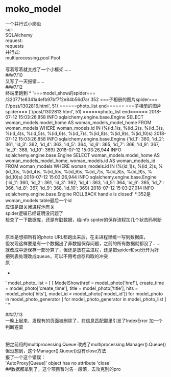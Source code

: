 # moko_model
一个并行式小爬虫\
sql:\
    SQLAlchemy\
request:\
    requests\
并行式:\
    multiprocessing.pool Pool\
\
写着写着就变成了一个小框架......\
###7/10\
又写了一天报错......
\
###7/12\
终端里跑到
*
	'===model_show的spider===
	/320771e8341a4efb97bf7f2e84b56d7a/ 352
	===子相册的图片spider===
	('/post/1302816.html', 51)
	======photo_list end======
	===子相册的图片spider===
	('/post/1302813.html', 51)
	======photo_list end======
	2018-07-12 15:03:26,858 INFO sqlalchemy.engine.base.Engine 
	    SELECT woman_models.model_home AS woman_models_model_home FROM woman_models
	    WHERE woman_models.id IN (%(id_1)s, %(id_2)s, %(id_3)s, %(id_4)s, %(id_5)s, %(id_6)s, %(id_7)s, %(id_8)s, 
	        %(id_9)s, %(id_10)s)
	2018-07-12 15:03:26,858 INFO sqlalchemy.engine.base.Engine 
	    {'id_1': 360, 'id_2': 361, 'id_3': 362, 'id_4': 363, 'id_5': 364, 'id_6': 365, 'id_7': 366, 'id_8': 367, 
	        'id_9': 368, 'id_10': 369}
	2018-07-12 15:03:26,944 INFO sqlalchemy.engine.base.Engine 
	    SELECT woman_models.model_home AS woman_models_model_home, woman_models.id AS woman_models_id
	    FROM woman_models
	    WHERE woman_models.id IN (%(id_1)s, %(id_2)s, %(id_3)s, %(id_4)s, %(id_5)s, %(id_6)s, %(id_7)s, %(id_8)s, 
	        %(id_9)s, %(id_10)s)
	2018-07-12 15:03:26,944 INFO sqlalchemy.engine.base.Engine 
	    {'id_1': 360, 'id_2': 361, 'id_3': 362, 'id_4': 363, 'id_5': 364, 'id_6': 365, 'id_7': 366, 'id_8': 367, 
	        'id_9': 368, 'id_10': 369}
	2018-07-12 15:03:27,014 INFO sqlalchemy.engine.base.Engine ROLLBACK
	handle is closed'
*
352是woman_models table最后一个id\
应该是跟关闭进程池有关\
spider逻辑已经证明没问题了\
检查了一下数据库，还是有脏数据，给info spider的保存流程加几个状态码判断\
\
\
原本是想把所有的photo URL都跑出来后，在主进程里统一写到数据库，\
但发现这样要是有一个数据出了非数据保存问题，之前的所有数据就都没了......\
就改成中途保存一部分算了，但还是放在主进程，还是把spider和sql分开为好 \
把列表处理改成queue，可以不用考虑存和取的冲突 \
原：

*
'
	model_photo_list = 
	        [
	            [
					ModelShow(href = model_photo['href'], create_time = model_photo['create_time'],
							title = model_photo['title'], hits = model_photo['hits'],
							model_id = model_photo['model_id'])
					for model_photo in model_photo_generator
				] for model_photo_generator in model_photo_list
		]
'
*

###7/13\
一晚上起来，发现有的页面被删除了，在信息匹配那里引发了IndexError 加一个判断避雷\
\
\
把之前用的multiprocessing.Queue 改成了multiprocessing.Manager().Queue()\
但没想到，这个Manager().Queue()没有close方法\
报了一个这个错误：\
'AutoProxy[Queue]' object has no attribute 'close'\
##数据都拿到了，这个项目暂时告一段落，去攻克别的pro